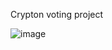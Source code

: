 Crypton voting project

![image](https://user-images.githubusercontent.com/70313188/173437672-4700bbfa-e84f-4584-bbc4-a6302335adec.png)


